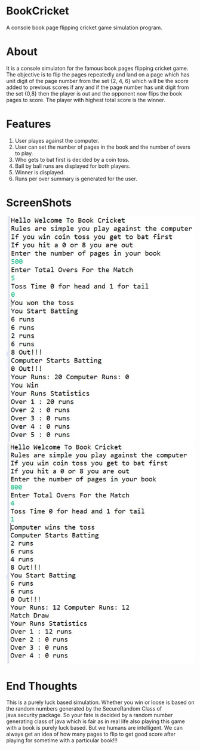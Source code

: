 # BookCricket
A console book page flipping cricket game simulation program.

# About
It is a console simulaton for the famous book pages flipping cricket game. The objective is to flip the pages repeatedly and land on a page which has unit digit of the page number from the set {2, 4, 6} which will be the score added to previous scores if any and if the page number has unit digit from the set {0,8} then the player is out and the opponent now flips the book pages to score. The player with highest total score is the winner. 

# Features
1. User playes against the computer.
2. User can set the number of pages in the book and the number of overs to play.
3. Who gets to bat first is decided by a coin toss.
4. Ball by ball runs are displayed for both players.
5. Winner is displayed.
6. Runs per over summary is generated for the user.

# ScreenShots
![Snap1](Snaps/snap1.JPG)
![Snap2](Snaps/snap2.JPG)

# End Thoughts
This is a purely luck based simulation. Whether you win or loose is based on the random numbers generated by the SecureRandom Class of java.security package. So your fate is decided by a random number generating class of java which is fair as in real life also playing this game with a book is purely luck based. But we humans are intelligent. We can always get an idea of how many pages to flip to get good score after playing for sometime with a particular book!!!


![]()